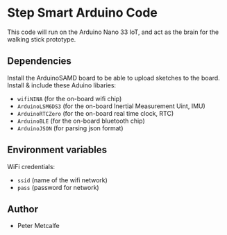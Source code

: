 # Step Smart Arduino Code

This code will run on the Arduino Nano 33 IoT, and act as the brain for the walking stick prototype.

## Dependencies
Install the ArduinoSAMD board to be able to upload sketches to the board.<br>
Install & include these Aduino libaries:
- `wifiNINA` (for the on-board wifi chip)
- `ArduinoLSM6DS3` (for the on-board Inertial Measurement Uint, IMU)
- `ArduinoRTCZero` (for the on-board real time clock, RTC)
- `ArduinoBLE` (for the on-board bluetooth chip)
- `ArduinoJSON` (for parsing json format)

## Environment variables
WiFi credentials:
- `ssid` (name of the wifi network)
- `pass` (password for network)

## Author
- Peter Metcalfe